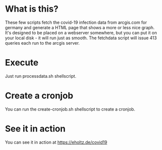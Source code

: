 # What is this?
These few scripts fetch the covid-19 infection data from arcgis.com for germany and generate a HTML page that shows a more or less nice graph. It's designed to be placed on a webserver somewhere, but you can put it on your local disk - it will run just as smooth. The fetchdata script will issue 413 queries each run to the arcgis server.

# Execute
Just run processdata.sh shellscript.

# Create a cronjob
You can run the create-cronjob.sh shellscript to create a cronjob.

# See it in action
You can see it in action at https://eholtz.de/covid19

